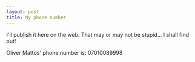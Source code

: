```yaml
---
layout: post
title: My phone number
---
```


I'll publish it here on the web.   That may or may not be stupid...   I shall find out!

Oliver Mattos' phone number is: 07010089998
